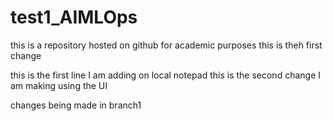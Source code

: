 # test1_AIMLOps
this is a repository hosted on github for academic purposes
this is theh first change

this is the first line I am adding on local notepad
this is the second change I am making using the UI

changes being made in branch1
